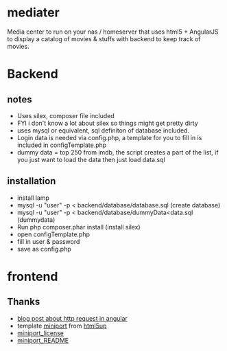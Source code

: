 mediater
========


Media center to run on your nas / homeserver that uses html5 + AngularJS to display a catalog of movies & stuffs with backend to keep track of movies.

# Backend
## notes
* Uses silex, composer file included
 * FYI i don't know a lot about silex so things might get pretty dirty
* uses mysql or equivalent, sql definiton of database included.
* Login data is needed via config.php, a template for you to fill in is included in configTemplate.php
* dummy data = top 250 from imdb, the script creates a part of the list, if you just want to load the data then just load data.sql

## installation
* install lamp
* mysql -u "user" -p < backend/database/database.sql (create database) 
* mysql -u "user" -p < backend/database/dummyData<data.sql (dummydata)
* Run php composer.phar install (install silex)
* open configTemplate.php
 * fill in user & password
 * save as config.php

# frontend

## Thanks
* [blog post about http request in angular](http://www.bennadel.com/blog/2612-using-the-http-service-in-angularjs-to-make-ajax-requests.htm)
* template [miniport](http://html5up.net/uploads/demos/miniport/) from [html5up](http://html5up.net/)
 * [miniport_license](/frontend/LICENSE_miniport.txt)
 * [miniport_README](/frontend/README_miniport.txt)